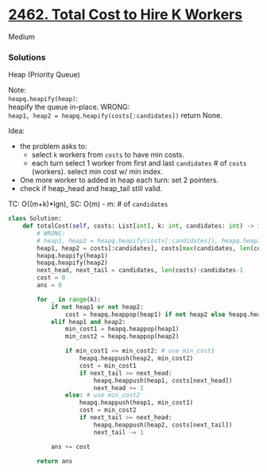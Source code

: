 # [2462. Total Cost to Hire K Workers](https://leetcode.com/problems/total-cost-to-hire-k-workers/description/?envType=study-plan-v2&envId=leetcode-75)

Medium

### Solutions

Heap (Priority Queue)

Note:\
`heapq.heapify(heap)`:\
heapify the queue in-place.
WRONG: \
`heap1, heap2 = heapq.heapify(costs[:candidates])` return None.

Idea:
- the problem asks to:
  - select `k` workers from `costs` to have min costs. 
  - each turn select 1 worker from first and last `candidates` # of `costs` (workers). select min cost w/ min index.
- One more worker to added in heap each turn: set 2 pointers.
- check if heap_head and heap_tail still valid.
  
TC: O((m+k)*lgn), SC: O(m) - m: # of `candidates`

```python
class Solution:
    def totalCost(self, costs: List[int], k: int, candidates: int) -> int:     
        # WRONG:
        # heap1, heap2 = heapq.heapify(costs[:candidates]), heapq.heapify(costs[max(candidates, len(costs)-candidates):])
        heap1, heap2 = costs[:candidates], costs[max(candidates, len(costs)-candidates):]
        heapq.heapify(heap1)
        heapq.heapify(heap2)
        next_head, next_tail = candidates, len(costs)-candidates-1
        cost = 0
        ans = 0

        for _ in range(k):
            if not heap1 or not heap2:
                cost = heapq.heappop(heap1) if not heap2 else heapq.heappop(heap2)
            elif heap1 and heap2:
                min_cost1 = heapq.heappop(heap1)
                min_cost2 = heapq.heappop(heap2)

                if min_cost1 <= min_cost2: # use min_cost1
                    heapq.heappush(heap2, min_cost2)
                    cost = min_cost1
                    if next_tail >= next_head: 
                        heapq.heappush(heap1, costs[next_head])
                        next_head += 1
                else: # use min_cost2
                    heapq.heappush(heap1, min_cost1)
                    cost = min_cost2
                    if next_tail >= next_head: 
                        heapq.heappush(heap2, costs[next_tail])
                        next_tail -= 1

            ans += cost
            
        return ans
```
